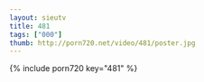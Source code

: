 ```yaml
--- 
layout: sieutv
title: 481
tags: ["000"]
thumb: http://porn720.net/video/481/poster.jpg
---
```

{% include porn720 key="481" %} 

